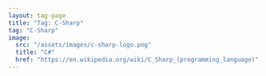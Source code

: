 ```yaml
---
layout: tag-page
title: "Tag: C-Sharp"
tag: "C-Sharp"
image:
  src: "/assets/images/c-sharp-logo.png"
  title: "C#"
  href: "https://en.wikipedia.org/wiki/C_Sharp_(programming_language)"
---
```

